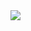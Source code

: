 <img src="https://github-readme-stats.vercel.app/api?username=c0dewithLokesh&show_icons=true&show=reviews,prs_merged,prs_merged_percentage&theme=dark" />
